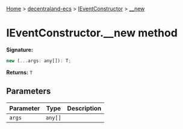[Home](./index) &gt; [decentraland-ecs](./decentraland-ecs.md) &gt; [IEventConstructor](./decentraland-ecs.ieventconstructor.md) &gt; [\_\_new](./decentraland-ecs.ieventconstructor.__new.md)

# IEventConstructor.\_\_new method


**Signature:**
```javascript
new (...args: any[]): T;
```
**Returns:** `T`

## Parameters

|  Parameter | Type | Description |
|  --- | --- | --- |
|  `args` | `any[]` |  |

